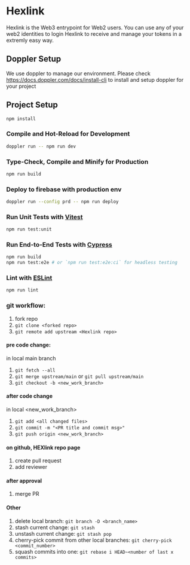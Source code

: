 # Hexlink

Hexlink is the Web3 entrypoint for Web2 users. You can use any of your web2 identities to login Hexlink to receive and manage your tokens in a extremly easy way.

## Doppler Setup

We use doppler to manage our environment. Please check https://docs.doppler.com/docs/install-cli to install and setup doppler for your project

## Project Setup

```sh
npm install
```

### Compile and Hot-Reload for Development

```sh
doppler run -- npm run dev
```

### Type-Check, Compile and Minify for Production

```sh
npm run build
```

### Deploy to firebase with production env

```sh
doppler run --config prd -- npm run deploy
```

### Run Unit Tests with [Vitest](https://vitest.dev/)

```sh
npm run test:unit
```

### Run End-to-End Tests with [Cypress](https://www.cypress.io/)

```sh
npm run build
npm run test:e2e # or `npm run test:e2e:ci` for headless testing
```

### Lint with [ESLint](https://eslint.org/)

```sh
npm run lint
```


### git workflow:
1. fork repo
2. ```git clone <forked repo>```
3. ```git remote add upstream <Hexlink repo>```


#### pre code change:
in local main branch
1. ```git fetch --all```
2. ```git merge upstream/main```
   or 
   ```git pull upstream/main```
3. ```git checkout -b <new_work_branch>```

#### after code change
in local <new_work_branch>
1. ```git add <all changed files>```
2. ```git commit -m "<PR title and commit msg>"```
3. ```git push origin <new_work_branch>```

#### on github, HEXlink repo page
1. create pull request
2. add reviewer

#### after approval
1. merge PR

#### Other
1. delete local branch: ```git branch -D <branch_name>```
2. stash current change: ```git stash```
3. unstash current change: ```git stash pop```
4. cherry-pick commit from other local branches: ```git cherry-pick <commit_number>```
5. squash commits into one: ```git rebase i HEAD~<number of last x commits>```

